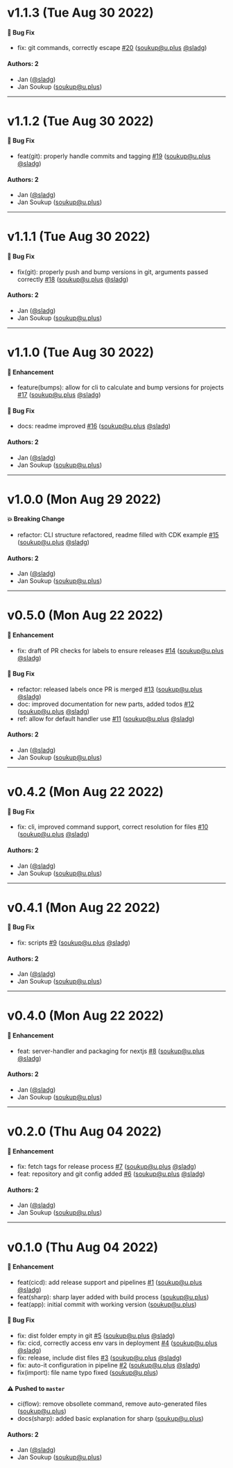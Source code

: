 # v1.1.3 (Tue Aug 30 2022)

#### 🐛 Bug Fix

- fix: git commands, correctly escape [#20](https://github.com/sladg/nextjs-lambda/pull/20) (soukup@u.plus [@sladg](https://github.com/sladg))

#### Authors: 2

- Jan ([@sladg](https://github.com/sladg))
- Jan Soukup (soukup@u.plus)

---

# v1.1.2 (Tue Aug 30 2022)

#### 🐛 Bug Fix

- feat(git): properly handle commits and tagging [#19](https://github.com/sladg/nextjs-lambda/pull/19) (soukup@u.plus [@sladg](https://github.com/sladg))

#### Authors: 2

- Jan ([@sladg](https://github.com/sladg))
- Jan Soukup (soukup@u.plus)

---

# v1.1.1 (Tue Aug 30 2022)

#### 🐛 Bug Fix

- fix(git): properly push and bump versions in git, arguments passed correctly [#18](https://github.com/sladg/nextjs-lambda/pull/18) (soukup@u.plus [@sladg](https://github.com/sladg))

#### Authors: 2

- Jan ([@sladg](https://github.com/sladg))
- Jan Soukup (soukup@u.plus)

---

# v1.1.0 (Tue Aug 30 2022)

#### 🚀 Enhancement

- feature(bumps): allow for cli to calculate and bump versions for projects [#17](https://github.com/sladg/nextjs-lambda/pull/17) (soukup@u.plus [@sladg](https://github.com/sladg))

#### 🐛 Bug Fix

- docs: readme improved [#16](https://github.com/sladg/nextjs-lambda/pull/16) (soukup@u.plus [@sladg](https://github.com/sladg))

#### Authors: 2

- Jan ([@sladg](https://github.com/sladg))
- Jan Soukup (soukup@u.plus)

---

# v1.0.0 (Mon Aug 29 2022)

#### 💥 Breaking Change

- refactor: CLI structure refactored, readme filled with CDK example [#15](https://github.com/sladg/nextjs-lambda/pull/15) (soukup@u.plus [@sladg](https://github.com/sladg))

#### Authors: 2

- Jan ([@sladg](https://github.com/sladg))
- Jan Soukup (soukup@u.plus)

---

# v0.5.0 (Mon Aug 22 2022)

#### 🚀 Enhancement

- fix: draft of PR checks for labels to ensure releases [#14](https://github.com/sladg/nextjs-lambda/pull/14) (soukup@u.plus [@sladg](https://github.com/sladg))

#### 🐛 Bug Fix

- refactor: released labels once PR is merged [#13](https://github.com/sladg/nextjs-lambda/pull/13) (soukup@u.plus [@sladg](https://github.com/sladg))
- doc: improved documentation for new parts, added todos [#12](https://github.com/sladg/nextjs-lambda/pull/12) (soukup@u.plus [@sladg](https://github.com/sladg))
- ref: allow for default handler use [#11](https://github.com/sladg/nextjs-lambda/pull/11) (soukup@u.plus [@sladg](https://github.com/sladg))

#### Authors: 2

- Jan ([@sladg](https://github.com/sladg))
- Jan Soukup (soukup@u.plus)

---

# v0.4.2 (Mon Aug 22 2022)

#### 🐛 Bug Fix

- fix: cli, improved command support, correct resolution for files [#10](https://github.com/sladg/nextjs-lambda/pull/10) (soukup@u.plus [@sladg](https://github.com/sladg))

#### Authors: 2

- Jan ([@sladg](https://github.com/sladg))
- Jan Soukup (soukup@u.plus)

---

# v0.4.1 (Mon Aug 22 2022)

#### 🐛 Bug Fix

- fix: scripts [#9](https://github.com/sladg/nextjs-lambda/pull/9) (soukup@u.plus [@sladg](https://github.com/sladg))

#### Authors: 2

- Jan ([@sladg](https://github.com/sladg))
- Jan Soukup (soukup@u.plus)

---

# v0.4.0 (Mon Aug 22 2022)

#### 🚀 Enhancement

- feat: server-handler and packaging for nextjs [#8](https://github.com/sladg/nextjs-lambda/pull/8) (soukup@u.plus [@sladg](https://github.com/sladg))

#### Authors: 2

- Jan ([@sladg](https://github.com/sladg))
- Jan Soukup (soukup@u.plus)

---

# v0.2.0 (Thu Aug 04 2022)

#### 🚀 Enhancement

- fix: fetch tags for release process [#7](https://github.com/sladg/nextjs-image-optimizer-handler/pull/7) (soukup@u.plus [@sladg](https://github.com/sladg))
- feat: repository and git config added [#6](https://github.com/sladg/nextjs-image-optimizer-handler/pull/6) (soukup@u.plus [@sladg](https://github.com/sladg))

#### Authors: 2

- Jan ([@sladg](https://github.com/sladg))
- Jan Soukup (soukup@u.plus)

---

# v0.1.0 (Thu Aug 04 2022)

#### 🚀 Enhancement

- feat(cicd): add release support and pipelines [#1](https://github.com/sladg/nextjs-image-optimizer-handler/pull/1) (soukup@u.plus [@sladg](https://github.com/sladg))
- feat(sharp): sharp layer added with build process (soukup@u.plus)
- feat(app): initial commit with working version (soukup@u.plus)

#### 🐛 Bug Fix

- fix: dist folder empty in git [#5](https://github.com/sladg/nextjs-image-optimizer-handler/pull/5) (soukup@u.plus [@sladg](https://github.com/sladg))
- fix: cicd, correctly access env vars in deployment [#4](https://github.com/sladg/nextjs-image-optimizer-handler/pull/4) (soukup@u.plus [@sladg](https://github.com/sladg))
- fix: release, include dist files [#3](https://github.com/sladg/nextjs-image-optimizer-handler/pull/3) (soukup@u.plus [@sladg](https://github.com/sladg))
- fix: auto-it configuration in pipeline [#2](https://github.com/sladg/nextjs-image-optimizer-handler/pull/2) (soukup@u.plus [@sladg](https://github.com/sladg))
- fix(import): file name typo fixed (soukup@u.plus)

#### ⚠️ Pushed to `master`

- ci(flow): remove obsollete command, remove auto-generated files (soukup@u.plus)
- docs(sharp): added basic explanation for sharp (soukup@u.plus)

#### Authors: 2

- Jan ([@sladg](https://github.com/sladg))
- Jan Soukup (soukup@u.plus)
